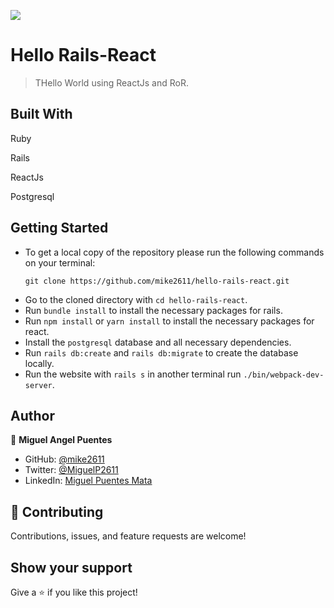 ![](https://img.shields.io/badge/Microverse-blueviolet)

# Hello Rails-React

> THello World using ReactJs and RoR.

## Built With

Ruby

Rails

ReactJs

Postgresql


## Getting Started

- To get a local copy of the repository please run the following commands on your terminal:
   ```
   git clone https://github.com/mike2611/hello-rails-react.git
   ```
- Go to the cloned directory with `cd hello-rails-react`.
- Run `bundle install` to install the necessary packages for rails.
- Run `npm install` or `yarn install` to install the necessary packages for react.
- Install the `postgresql` database and all necessary dependencies.
- Run `rails db:create` and `rails db:migrate` to create the database locally.
- Run  the website with `rails s` in another terminal run `./bin/webpack-dev-server`.

## Author

👤 **Miguel Angel Puentes**
- GitHub: [@mike2611](https://github.com/mike2611)
- Twitter: [@MiguelP2611](https://twitter.com/MiguelP2611)
- LinkedIn: [Miguel Puentes Mata](https://linkedin.com/in/miguel-puentes-mata-90a562139/)


## 🤝 Contributing

Contributions, issues, and feature requests are welcome!

## Show your support

Give a ⭐️ if you like this project!
